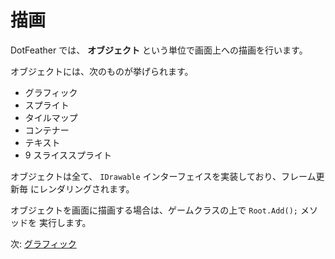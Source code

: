 # 描画

DotFeather では、 **オブジェクト** という単位で画面上への描画を行います。

オブジェクトには、次のものが挙げられます。

-   グラフィック
-   スプライト
-   タイルマップ
-   コンテナー
-   テキスト
-   9 スライススプライト

オブジェクトは全て、 `IDrawable` インターフェイスを実装しており、フレーム更新毎
にレンダリングされます。

オブジェクトを画面に描画する場合は、ゲームクラスの上で `Root.Add();` メソッドを
実行します。

次: [グラフィック](drawing/graphic.md)

